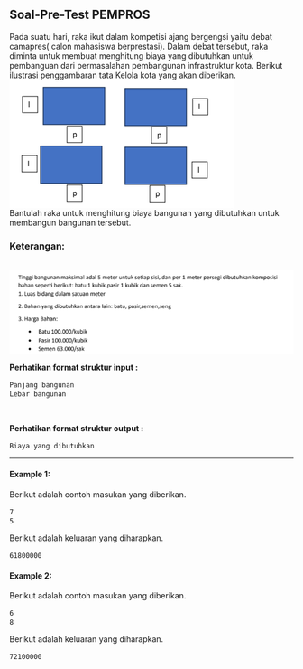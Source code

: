 ## Soal-Pre-Test PEMPROS

Pada suatu hari, raka ikut dalam kompetisi ajang bergengsi yaitu debat camapres( calon mahasiswa berprestasi). Dalam debat tersebut, raka diminta untuk membuat menghitung biaya yang dibutuhkan untuk pembanguan dari permasalahan pembangunan infrastruktur kota. Berikut ilustrasi penggambaran tata Kelola kota yang akan diberikan. 
<img src="https://github.com/danismg/post-test-part2/blob/main/denah%20bangun.png" align="center" > <br>
Bantulah raka untuk menghitung biaya bangunan yang dibutuhkan untuk membangun bangunan tersebut.

### Keterangan:
<br>
<img src="https://github.com/danismg/post-test-part2/blob/main/Screenshot%202024-01-22%20140519.png" align="center" >

**Perhatikan format struktur input :**

```
Panjang bangunan
Lebar bangunan

```

<br>

**Perhatikan format struktur output :**

```
Biaya yang dibutuhkan

```

<hr>

#### Example 1:

Berikut adalah contoh masukan yang diberikan.

```
7
5

```

Berikut adalah keluaran yang diharapkan.

```
61800000

```

#### Example 2:

Berikut adalah contoh masukan yang diberikan.

```
6
8

```

Berikut adalah keluaran yang diharapkan.

```
72100000

```
